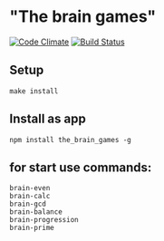 
# "The brain games"

[![Code Climate](https://codeclimate.com/github/VladVes/the_brain_games/badges/gpa.svg)](https://codeclimate.com/github/VladVes/the_brain_games)
[![Build Status](https://www.travis-ci.org/VladVes/the_brain_games.svg?branch=master)](https://www.travis-ci.org/VladVes/the_brain_games)

## Setup

```
make install
```

## Install as app

```
npm install the_brain_games -g
```

## for start use commands:

```
brain-even
brain-calc
brain-gcd
brain-balance
brain-progression
brain-prime
```
